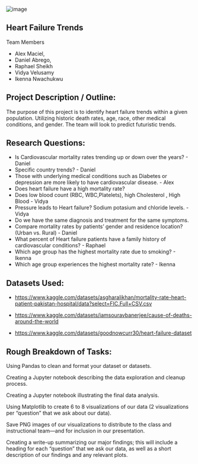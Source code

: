 ![image](https://github.com/Vvlaid/Project-1/assets/166451251/cfc3a0fe-2488-4eee-b5d7-a53737121c54)


## Heart Failure Trends

Team Members
- Alex Maciel,
- Daniel Abrego,
- Raphael Sheikh
- Vidya Velusamy
- Ikenna Nwachukwu

## Project Description / Outline:

The purpose of this project is to identify heart failure trends within a given 
population. Utilizing historic death rates, age, race, other medical conditions,
and gender. The team will look to predict futuristic trends.

## Research Questions:

- Is Cardiovascular mortality rates trending up or down over the years?  - Daniel
- Specific country trends? - Daniel
- Those with underlying medical conditions such as Diabetes or depression are
more likely to have cardiovascular disease. - Alex
- Does heart failure have a high mortality rate?
- Does low blood count (RBC, WBC,Platelets), high Cholesterol , High Blood  - Vidya
- Pressure leads to Heart failure? Sodium potasium and chloride levels. - Vidya
- Do we have the same diagnosis and treatment for the same symptoms.
- Compare mortality rates by patients’ gender and residence location? (Urban 
vs. Rural) - Daniel
- What percent of Heart failure patients have a family history of cardiovascular
conditions? - Raphael
- Which age group has the highest mortality rate due to smoking? - Ikenna
- Which age group experiences the highest mortality rate? - Ikenna

## Datasets Used:
- https://www.kaggle.com/datasets/asgharalikhan/mortality-rate-heart-patient-pakistan-hospital/data?select=FIC.Full+CSV.csv

- https://www.kaggle.com/datasets/iamsouravbanerjee/cause-of-deaths-around-the-world

- https://www.kaggle.com/datasets/goodnowcurr30/heart-failure-dataset

## Rough Breakdown of Tasks:
Using Pandas to clean and format your dataset or datasets.

Creating a Jupyter notebook describing the data exploration and cleanup 
process.

Creating a Jupyter notebook illustrating the final data analysis.

Using Matplotlib to create 6 to 8 visualizations of our data (2 visualizations 
per “question” that we ask about our data).

Save PNG images of our visualizations to distribute to the class and 
instructional team—and for inclusion in our presentation.

Creating a write-up summarizing our major findings; this will include a 
heading for each “question” that we ask our data, as well as a short 
description of our findings and any relevant plots.
